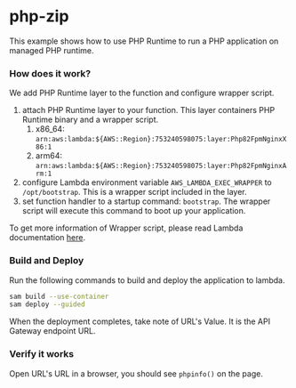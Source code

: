 # php-zip

This example shows how to use PHP Runtime to run a PHP application on managed PHP runtime.

### How does it work?

We add PHP Runtime layer to the function and configure wrapper script.

1. attach PHP Runtime layer to your function. This layer containers PHP Runtime binary and a wrapper script.
    1. x86_64: `arn:aws:lambda:${AWS::Region}:753240598075:layer:Php82FpmNginxX86:1`
    2. arm64: `arn:aws:lambda:${AWS::Region}:753240598075:layer:Php82FpmNginxArm:1`
2. configure Lambda environment variable `AWS_LAMBDA_EXEC_WRAPPER` to `/opt/bootstrap`. This is a wrapper script
   included in the layer.
3. set function handler to a startup command: `bootstrap`. The wrapper script will execute this command to boot up your
   application.

To get more information of Wrapper script, please read Lambda
documentation [here](https://docs.aws.amazon.com/lambda/latest/dg/runtimes-modify.html#runtime-wrapper).

### Build and Deploy

Run the following commands to build and deploy the application to lambda.

```bash
sam build --use-container
sam deploy --guided
```

When the deployment completes, take note of URL's Value. It is the API Gateway endpoint URL.

### Verify it works

Open URL's URL in a browser, you should see `phpinfo()` on the page. 
